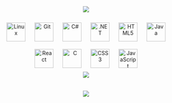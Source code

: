 

<div align="center"><img src="https://github-readme-stats.vercel.app/api?username=Vedanshu7&show_icons=true&text_color=58a6ff&bg_color=ffffff00&hide_border=true&custom_title=Vedanshu&nbsp;Joshi&count_private=true&title_color=58a6ff&icon_color=58a6ff" align="center" /></div>  

<br/>  





<div align="center">  

<img style="margin: 10px" src="https://profilinator.rishav.dev/skills-assets/linux-original.svg" alt="Linux" height="50" />  
<img style="margin: 10px" src="https://profilinator.rishav.dev/skills-assets/git-scm-icon.svg" alt="Git" height="50" />  
<img style="margin: 10px" src="https://profilinator.rishav.dev/skills-assets/csharp-original.svg" alt="C#" height="50" />  
<img style="margin: 10px" src="https://profilinator.rishav.dev/skills-assets/dot-net-original-wordmark.svg" alt=".NET" height="50" />  
<img style="margin: 10px" src="https://profilinator.rishav.dev/skills-assets/html5-original-wordmark.svg" alt="HTML5" height="50" />  
<img style="margin: 10px" src="https://profilinator.rishav.dev/skills-assets/java-original-wordmark.svg" alt="Java" height="50" />  
<img style="margin: 10px" src="https://profilinator.rishav.dev/skills-assets/react-original-wordmark.svg" alt="React" height="50" />  
<img style="margin: 10px" src="https://profilinator.rishav.dev/skills-assets/c-original.svg" alt="C" height="50" />  
<img style="margin: 10px" src="https://profilinator.rishav.dev/skills-assets/css3-original-wordmark.svg" alt="CSS3" height="50" />  
<img style="margin: 10px" src="https://profilinator.rishav.dev/skills-assets/javascript-original.svg" alt="JavaScript" height="50" />  
</div>

 
<div align="center">
<img src="https://komarev.com/ghpvc/?username=Vedanshu7&&style=flat-square" align="center" />
</div>  
  

<br/>  


<br/>  


<div align="center">
            <a href="" target="_blank" style="display: inline-block;">
                <img
                    src="https://img.shields.io/badge/Visit-Again-green?style=flat-square" 
                    align="center"
                />
            </a></div>
<br />

